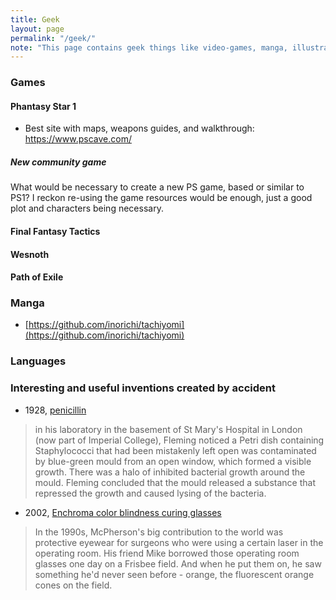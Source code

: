 ```yaml
---
title: Geek
layout: page
permalink: "/geek/"
note: "This page contains geek things like video-games, manga, illustrations, languages, math, etc."
---
```


### Games

#### Phantasy Star 1

- Best site with maps, weapons guides, and walkthrough: https://www.pscave.com/

##### New community game

What would be necessary to create a new PS game, based or similar to PS1? I reckon re-using the game
resources would be enough, just a good plot and characters being necessary.

#### Final Fantasy Tactics

#### Wesnoth

#### Path of Exile

### Manga

- [https://github.com/inorichi/tachiyomi](https://github.com/inorichi/tachiyomi)

### Languages

### Interesting and useful inventions created by accident

- 1928, [penicillin](https://en.wikipedia.org/wiki/Penicillin#Discovery)

>in his laboratory in the basement of St Mary's Hospital in London (now part of Imperial College), Fleming noticed a Petri dish containing Staphylococci that had been mistakenly left open was contaminated by blue-green mould from an open window, which formed a visible growth. There was a halo of inhibited bacterial growth around the mould. Fleming concluded that the mould released a substance that repressed the growth and caused lysing of the bacteria.

- 2002, [Enchroma color blindness curing glasses](https://www.npr.org/2018/07/13/628907277/how-universities-and-businesses-are-trying-to-engineer-more-accidental-genius)

>In the 1990s, McPherson's big contribution to the world was protective eyewear for surgeons who were using a certain laser in the operating room. His friend Mike borrowed those operating room glasses one day on a Frisbee field. And when he put them on, he saw something he'd never seen before - orange, the fluorescent orange cones on the field.

